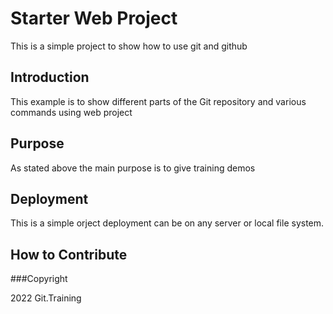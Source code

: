 # Starter Web Project

This is a simple project to show how to use git and github

## Introduction

This example is to show different parts of the Git repository and various commands using web project

## Purpose

As stated above the main purpose is to give training demos 

## Deployment 

This is a simple orject deployment can be on any server or local file system.

## How to Contribute

###Copyright

2022 Git.Training
